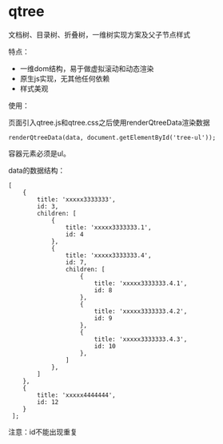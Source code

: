 # qtree
文档树、目录树、折叠树，一维树实现方案及父子节点样式

特点：
* 一维dom结构，易于做虚拟滚动和动态渲染
* 原生js实现，无其他任何依赖
* 样式美观

使用：

页面引入qtree.js和qtree.css之后使用renderQtreeData渲染数据

    renderQtreeData(data, document.getElementById('tree-ul'));

容器元素必须是ul。

data的数据结构：

    [
    	{
    		title: 'xxxxx3333333',
    		id: 3,
    		children: [
    			{
    				title: 'xxxxx3333333.1',
    				id: 4
    			},
    			{
    				title: 'xxxxx3333333.4',
    				id: 7,
    				children: [
    					{
    						title: 'xxxxx3333333.4.1',
    						id: 8
    					},
    					{
    						title: 'xxxxx3333333.4.2',
    						id: 9
    					},
    					{
    						title: 'xxxxx3333333.4.3',
    						id: 10
    					},
    				]
    			},
    		]
    	},
    	{
    		title: 'xxxxx4444444',
    		id: 12
    	}
     ];
     
注意：id不能出现重复
